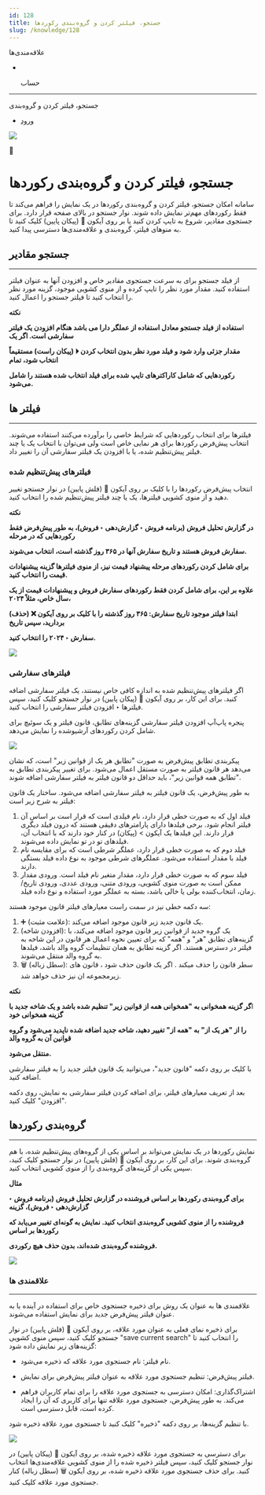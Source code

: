 ```yaml
---
id: 128
title: جستجو، فیلتر کردن و گروه‌بندی رکوردها
slug: /knowledge/128
---
```


 
  علاقه‌مندی‌ها
* [​](./128)

  حساب

---

 

جستجو، فیلتر کردن و گروه‌بندی

- [ورود](/web/login?redirect=/knowledge/article/128)

![](https://odoofarsi.com/web/image/4280?access_token=89cc9cf6-d74d-4516-b206-e02096c5ea4d)

📖

# جستجو، فیلتر کردن و گروه‌بندی رکوردها

سامانه امکان جستجو، فیلتر کردن و گروه‌بندی رکوردها در یک نمایش را فراهم می‌کند تا فقط رکوردهای مهم‌تر نمایش داده شوند. نوار جستجو در بالای صفحه قرار دارد. برای جستجوی مقادیر، شروع به تایپ کردن کنید یا بر روی آیکون 🔽 (پیکان پایین) کلیک کنید تا به منوهای فیلتر، گروه‌بندی و علاقه‌مندی‌ها دسترسی پیدا کنید.

## **جستجو مقادیر**

---

از فیلد جستجو برای به سرعت جستجوی مقادیر خاص و افزودن آنها به عنوان فیلتر استفاده کنید. مقدار مورد نظر را تایپ کرده و از منوی کشویی موجود، گزینه مورد نظر را انتخاب کنید تا فیلتر جستجو را اعمال کنید.

**نکته**  
  
ا**ستفاده از فیلد جستجو معادل استفاده از عملگر دارا می باشد هنگام افزودن یک فیلتر سفارشی است. اگر یک**  
  
**مقدار جزئی وارد شود و فیلد مورد نظر بدون انتخاب کردن ⏵ (پیکان راست) مستقیماً انتخاب شود، تمام**  
  
**رکوردهایی که شامل کاراکترهای تایپ شده برای فیلد انتخاب شده هستند را شامل می‌شود.**

## **فیلتر ها**

---

فیلترها برای انتخاب رکوردهایی که شرایط خاصی را برآورده می‌کنند استفاده می‌شوند. انتخاب پیش‌فرض رکوردها برای هر نمایی خاص است ولی می‌توان با انتخاب یک یا چند فیلتر پیش‌تنظیم شده، یا با افزودن یک فیلتر سفارشی آن را تغییر داد.

### **فیلترهای پیش‌تنظیم شده**

انتخاب پیش‌فرض رکوردها را با کلیک بر روی آیکون 🔽 (فلش پایین) در نوار جستجو تغییر دهید و از منوی کشویی فیلترها، یک یا چند فیلتر پیش‌تنظیم شده را انتخاب کنید.

**نکته**

**در گزارش تحلیل فروش (برنامه فروش ‣ گزارش‌دهی ‣ فروش)، به طور پیش‌فرض فقط رکوردهایی که در مرحله**

**سفارش فروش هستند و تاریخ سفارش آنها در ۳۶۵ روز گذشته است، انتخاب می‌شوند.**

**برای شامل کردن رکوردهای مرحله پیشنهاد قیمت نیز، از منوی فیلترها گزینه پیشنهادات قیمت را انتخاب کنید.**

**علاوه بر این، برای شامل کردن فقط رکوردهای سفارش فروش و پیشنهادات قیمت از یک سال خاص، مثلاً ۲۰۲۴،**

**ابتدا فیلتر موجود تاریخ سفارش: ۳۶۵ روز گذشته را با کلیک بر روی آیکون ❌ (حذف) بردارید، سپس تاریخ**

**سفارش ‣ ۲۰۲۴ را انتخاب کنید.**

![](https://odoofarsi.com/web/image/1306-99723bd0/image.png?access_token=9b28c8c4-1d0c-4ec5-8f21-b6640b6122c6)

### **فیلترهای سفارشی**

اگر فیلترهای پیش‌تنظیم شده به اندازه کافی خاص نیستند، یک فیلتر سفارشی اضافه کنید. برای این کار، بر روی آیکون 🔽 (پیکان پایین) در نوار جستجو کلیک کنید، سپس فیلترها ‣ افزودن فیلتر سفارشی را انتخاب کنید.

پنجره پاپ‌آپ افزودن فیلتر سفارشی گزینه‌های تطابق، قانون فیلتر و یک سوئیچ برای شامل کردن رکوردهای آرشیوشده را نمایش می‌دهد.

![](https://odoofarsi.com/web/image/1307-bd5f9bde/image.png?access_token=136b47f5-7649-4fdc-9eaf-69031c867e19)

پیکربندی تطابق پیش‌فرض به صورت "تطابق هر یک از قوانین زیر" است، که نشان می‌دهد هر قانون فیلتر به صورت مستقل اعمال می‌شود. برای تغییر پیکربندی تطابق به "تطابق همه قوانین زیر"، باید حداقل دو قانون فیلتر به فیلتر سفارشی اضافه شوند.

به طور پیش‌فرض، یک قانون فیلتر به فیلتر سفارشی اضافه می‌شود. ساختار یک قانون فیلتر به شرح زیر است:

1. فیلد اول که به صورت خطی قرار دارد، نام فیلدی است که قرار است بر اساس آن فیلتر انجام شود. برخی فیلدها دارای پارامترهای دقیقی هستند که درون فیلد دیگری قرار دارند. این فیلدها یک آیکون > (پیکان) در کنار خود دارند که با انتخاب آن، فیلدهای تو در تو نمایش داده می‌شوند.
2. فیلد دوم که به صورت خطی قرار دارد، عملگر شرطی است که برای مقایسه نام فیلد با مقدار استفاده می‌شود. عملگرهای شرطی موجود به نوع داده فیلد بستگی دارند.
3. فیلد سوم که به صورت خطی قرار دارد، مقدار متغیر نام فیلد است. ورودی مقدار ممکن است به صورت منوی کشویی، ورودی متنی، ورودی عددی، ورودی تاریخ/زمان، انتخاب‌کننده بولی یا خالی باشد، بسته به عملگر مورد استفاده و نوع داده فیلد.

سه دکمه خطی نیز در سمت راست معیارهای فیلتر قانون موجود هستند:

1. ➕ (علامت مثبت): یک قانون جدید زیر قانون موجود اضافه می‌کند.
2. (افزودن شاخه): یک گروه جدید از قوانین زیر قانون موجود اضافه می‌کند، با گزینه‌های تطابق "هر" و "همه" که برای تعیین نحوه اعمال هر قانون در این شاخه به فیلتر در دسترس هستند. اگر گزینه تطابق به همان تنظیمات گروه والد باشد، فیلدها به گروه والد منتقل می‌شوند.
3. 🗑️ (سطل زباله): سطر قانون را حذف میکند . اگر یک قانون حذف شود ، قانون های زیرمجموعه ان نیز حذف خواهد شد.

**نکته**  
  
ا**گر گزینه همخوانی به "همخوانی همه از قوانین زیر" تنظیم شده باشد و یک شاخه جدید با گزینه همخوانی خود**  
  
**را از "هر یک از" به "همه از" تغییر دهید، شاخه جدید اضافه شده ناپدید می‌شود و گروه قوانین آن به گروه والد**  
  
**منتقل می‌شود.**

با کلیک بر روی دکمه "قانون جدید"، می‌توانید یک قانون فیلتر جدید را به فیلتر سفارشی اضافه کنید.

بعد از تعریف معیارهای فیلتر، برای اضافه کردن فیلتر سفارشی به نمایش، روی دکمه "افزودن" کلیک کنید.

## **گروه‌بندی رکوردها**

---

نمایش رکوردها در یک نمایش می‌تواند بر اساس یکی از گروه‌های پیش‌تنظیم شده، با هم گروه‌بندی شوند. برای این کار، بر روی آیکون 🔽 (فلش پایین) در نوار جستجو کلیک کنید، سپس یکی از گزینه‌های گروه‌بندی را از منوی کشویی انتخاب کنید.

**مثال**

**برای گروه‌بندی رکوردها بر اساس فروشنده در گزارش تحلیل فروش (برنامه فروش ‣ گزارش‌دهی ‣ فروش)، گزینه**

**فروشنده را از منوی کشویی گروه‌بندی انتخاب کنید. نمایش به گونه‌ای تغییر می‌یابد که رکوردها بر اساس**

**فروشنده گروه‌بندی شده‌اند، بدون حذف هیچ رکوردی.**

![](https://odoofarsi.com/web/image/1308-4b45981c/image.png?access_token=544ded66-4d1d-4f1c-935d-2cf4d5eda2a8)

### 

### **علاقمندی ها**

---

علاقمندی ها به عنوان یک روش برای ذخیره جستجوی خاص برای استفاده در آینده یا به عنوان فیلتر پیش‌فرض جدید برای نمایش استفاده می‌شوند.

برای ذخیره نمای فعلی به عنوان مورد علاقه، بر روی آیکون 🔽 (فلش پایین) در نوار جستجو کلیک کنید، سپس منوی کشویی "save current search" را انتخاب کنید تا گزینه‌های زیر نمایش داده شود:

* نام فیلتر: نام جستجوی مورد علاقه که ذخیره می‌شود.
* فیلتر پیش‌فرض: تنظیم جستجوی مورد علاقه به عنوان فیلتر پیش‌فرض برای نمایش.

* اشتراک‌گذاری: امکان دسترسی به جستجوی مورد علاقه را برای تمام کاربران فراهم می‌کند. به طور پیش‌فرض، جستجوی مورد علاقه تنها برای کاربری که آن را ایجاد کرده است، قابل دسترسی است.

با تنظیم گزینه‌ها، بر روی دکمه "ذخیره" کلیک کنید تا جستجوی مورد علاقه ذخیره شود.

![](https://odoofarsi.com/web/image/1311-1195691a/image.png?access_token=e6e21d68-d064-4a6d-bfcc-728f2d289fa4)

برای دسترسی به جستجوی مورد علاقه ذخیره شده، بر روی آیکون 🔽 (پیکان پایین) در نوار جستجو کلیک کنید، سپس فیلتر ذخیره شده را از منوی کشویی علاقه‌مندی‌ها انتخاب کنید. برای حذف جستجوی مورد علاقه ذخیره شده، بر روی آیکون 🗑️ (سطل زباله) کنار جستجوی مورد علاقه کلیک کنید.